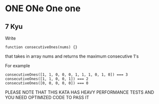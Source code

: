 # ONE ONe One one
## 7 Kyu

Write
```
function consecutiveOnes(nums) {}
```
that takes in array nums and returns the maximum consecutive 1's

For example
```
consecutiveOnes([1, 1, 0, 0, 0, 1, 1, 1, 0, 1, 0]) === 3
consecutiveOnes([1, 1, 0, 0, 1]) === 2
consecutiveOnes([0, 0, 0, 0, 0]) === 0
```
PLEASE NOTE THAT THIS KATA HAS HEAVY PERFORMANCE TESTS AND YOU NEED OPTIMIZED CODE TO PASS IT
